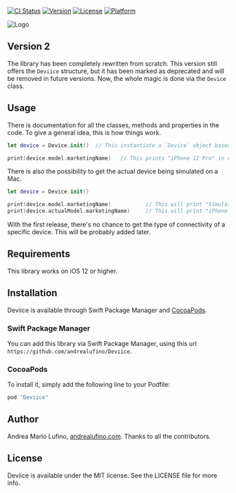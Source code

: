 [![CI Status](https://img.shields.io/travis/Andrea%20Mario%20Lufino/Deviice.svg?style=flat)](https://travis-ci.org/Andrea%20Mario%20Lufino/Deviice)
[![Version](https://img.shields.io/cocoapods/v/Deviice.svg?style=flat)](http://cocoapods.org/pods/Deviice)
[![License](https://img.shields.io/cocoapods/l/Deviice.svg?style=flat)](http://cocoapods.org/pods/Deviice)
[![Platform](https://img.shields.io/cocoapods/p/Deviice.svg?style=flat)](http://cocoapods.org/pods/Deviice)

![Logo](./Example/Deviice/Deviice.png)

## Version 2

The library has been completely rewritten from scratch. This version still offers the `Deviice` structure, but it has been marked as deprecated and will be removed in future versions. Now, the whole magic is done via the `Device` class. 

## Usage

There is documentation for all the classes, methods and properties in the code. 
To give a general idea, this is how things work. 

```swift
let device = Device.init()  // This instantiate a `Device` object based on the current device.

print(device.model.marketingName)   // This prints "iPhone 12 Pro" in case it is running on an iPhone 12 Pro

```

There is also the possibility to get the actual device being simulated on a Mac. 

```swift
let device = Device.init()

print(device.model.marketingName)           // This will print "Simulator"
print(device.actualModel.marketingName)     // This will print "iPhone 12 Pro" in case you're simulating an iPhone 12 Pro
```

With the first release, there's no chance to get the type of connectivity of a specific device. This will be probably added later. 

## Requirements
 
This library works on iOS 12 or higher.

## Installation

Deviice is available through Swift Package Manager and [CocoaPods](http://cocoapods.org).

### Swift Package Manager

You can add this library via Swift Package Manager, using this url `https://github.com/andrealufino/Deviice`.

### CocoaPods

To install
it, simply add the following line to your Podfile:

```ruby
pod "Deviice"
```

## Author

Andrea Mario Lufino, [andrealufino.com](https://andrealufino.com). Thanks to all the contributors.

## License

Deviice is available under the MIT license. See the LICENSE file for more info.
